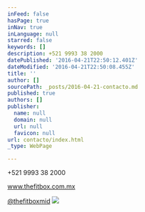 ```yaml
---
inFeed: false
hasPage: true
inNav: true
inLanguage: null
starred: false
keywords: []
description: +521 9993 38 2000
datePublished: '2016-04-21T22:50:12.401Z'
dateModified: '2016-04-21T22:50:08.455Z'
title: ''
author: []
sourcePath: _posts/2016-04-21-contacto.md
published: true
authors: []
publisher:
  name: null
  domain: null
  url: null
  favicon: null
url: contacto/index.html
_type: WebPage

---
```

+521 9993 38 2000

www.thefitbox.com.mx

[@thefitboxmid][0]
![](https://the-grid-user-content.s3-us-west-2.amazonaws.com/8b59dda4-4772-4984-9847-b3332b610502.png)

[0]: https://www.instagram.com/thefitboxmid/